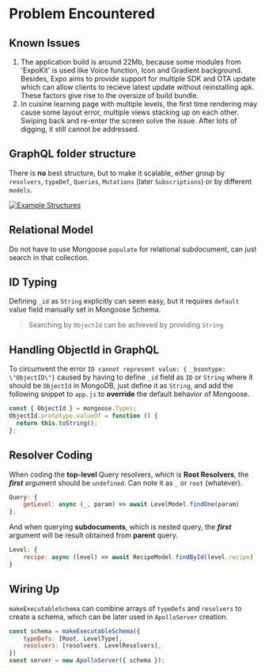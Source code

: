 # Problem Encountered

## Known Issues

1. The application build is around 22Mb, because some modules from 'ExpoKit' is used like Voice function, Icon and Gradient background. Besides, Expo aims to provide support for multiple SDK and OTA update which can allow clients to recieve latest update without reinstalling apk. These factors give rise to the oversize of build bundle.
2. In cuisine learning page with multiple levels, the first time rendering may cause some layout error, multiple views stacking up on each other. Swiping back and re-enter the screen solve the issue. After lots of digging, it still cannot be addressed.

## GraphQL folder structure

There is **no** best structure, but to make it scalable, either group by `resolvers`, `typeDef`, `Queries`, `Mutations` (later `Subscriptions`) or by different `models`.

[![Example Structures](https://ws4.sinaimg.cn/large/006tNbRwgy1fxn3ccb9z0j312w0twaen.jpg)](https://spectrum.chat/graphql/general/recommendations-for-scale-able-graphql-folder-structure-nodejs~c3936202-f2df-47cc-af96-1d829d34f1d3)

## Relational Model

Do not have to use Mongoose `populate` for relational subdocument, can just search in that collection.

## ID Typing

Defining `_id` as `String` explicitly can seem easy, but it requires `default` value field manually set in Mongoose Schema.

> Searching by `ObjectId` can be achieved by providing `String`

## Handling ObjectId in GraphQL

To circumvent the error `ID cannot represent value: { _bsontype: \"ObjectID\"}` caused by having to define `_id` field as `ID` or `String` where it should be `ObjectId` in MongoDB, just define it as `String`, and add the following snippet to `app.js` to **override** the default behavior of Mongoose.

``` Javascript
const { ObjectId } = mongoose.Types;
ObjectId.prototype.valueOf = function () {
  return this.toString();
};
```

## Resolver Coding

When coding the **top-level** Query resolvers, which is **Root Resolvers**, the ***first*** argument should be `undefined`. Can note it as `_` or `root` (whatever).

``` Javascript
Query: {
    getLevel: async (_, param) => await LevelModel.findOne(param)
},
```

And when querying **subdocuments**, which is nested query, the ***first*** argument will be result obtained from **parent** query.

``` Javascript
Level: {
    recipe: async (level) => await RecipeModel.findById(level.recipe)
}
```

## Wiring Up

`makeExecutableSchema` can combine arrays of `typeDefs` and `resolvers` to create a schema, which can be later used in `ApolloServer` creation.

``` Javascript
const schema = makeExecutableSchema({
    typeDefs: [Root, LevelType],
    resolvers: [resolvers, LevelResolvers],
})
const server = new ApolloServer({ schema });
```